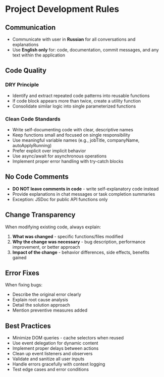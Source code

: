 # Project Development Rules

## Communication
- Communicate with user in **Russian** for all conversations and explanations
- Use **English only** for: code, documentation, commit messages, and any text within the application

## Code Quality

### DRY Principle
- Identify and extract repeated code patterns into reusable functions
- If code block appears more than twice, create a utility function
- Consolidate similar logic into single parameterized functions

### Clean Code Standards
- Write self-documenting code with clear, descriptive names
- Keep functions small and focused on single responsibility
- Use meaningful variable names (e.g., jobTitle, companyName, autoApplyRunning)
- Prefer explicit over implicit behavior
- Use async/await for asynchronous operations
- Implement proper error handling with try-catch blocks

## No Code Comments
- **DO NOT leave comments in code** - write self-explanatory code instead
- Provide explanations in chat messages or task completion summaries
- Exception: JSDoc for public API functions only

## Change Transparency
When modifying existing code, always explain:
1. **What was changed** - specific functions/files modified
2. **Why the change was necessary** - bug description, performance improvement, or better approach
3. **Impact of the change** - behavior differences, side effects, benefits gained

## Error Fixes
When fixing bugs:
- Describe the original error clearly
- Explain root cause analysis
- Detail the solution approach
- Mention preventive measures added

## Best Practices
- Minimize DOM queries - cache selectors when reused
- Use event delegation for dynamic content
- Implement proper delays between actions
- Clean up event listeners and observers
- Validate and sanitize all user inputs
- Handle errors gracefully with context logging
- Test edge cases and error conditions
